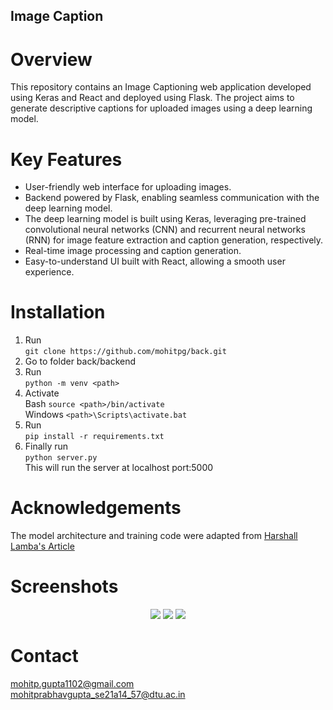 ## Image Caption

# Overview
This repository contains an Image Captioning web application developed using Keras and React and deployed using Flask. The project aims to generate descriptive captions for uploaded images using a deep learning model.

# Key Features
<ul>
<li>User-friendly web interface for uploading images.</li>
<li>Backend powered by Flask, enabling seamless communication with the deep learning model.</li>
<li>The deep learning model is built using Keras, leveraging pre-trained convolutional neural networks (CNN) and recurrent neural networks (RNN) for image feature extraction and caption generation, respectively.</li>
<li>Real-time image processing and caption generation.</li>
<li>Easy-to-understand UI built with React, allowing a smooth user experience.</li>
</ul>

# Installation
1. Run <br>
 `git clone https://github.com/mohitpg/back.git` <br>
2. Go to folder back/backend <br>
3. Run <br>
 ```python -m venv <path>``` <br>
4. Activate <br>
Bash ```source <path>/bin/activate``` <br>
Windows ```<path>\Scripts\activate.bat``` <br>
5. Run <br>
```pip install -r requirements.txt``` <br>
6. Finally run <br>
```python server.py``` <br>
This will run the server at localhost port:5000

# Acknowledgements
The model architecture and training code were adapted from <a href='https://towardsdatascience.com/image-captioning-with-keras-teaching-computers-to-describe-pictures-c88a46a311b8'> Harshall Lamba's Article </a>

# Screenshots
<div align="center">
 <img src='https://github.com/mohitpg/back/blob/main/frontend/public/ss1.png?raw=true'>
 
 <img src='https://github.com/mohitpg/back/blob/main/frontend/public/ss2.png?raw=true'>
 
 <img src='https://github.com/mohitpg/back/blob/main/frontend/public/ss3.png?raw=true'>

</div>

# Contact
mohitp.gupta1102@gmail.com <br>
mohitprabhavgupta_se21a14_57@dtu.ac.in



